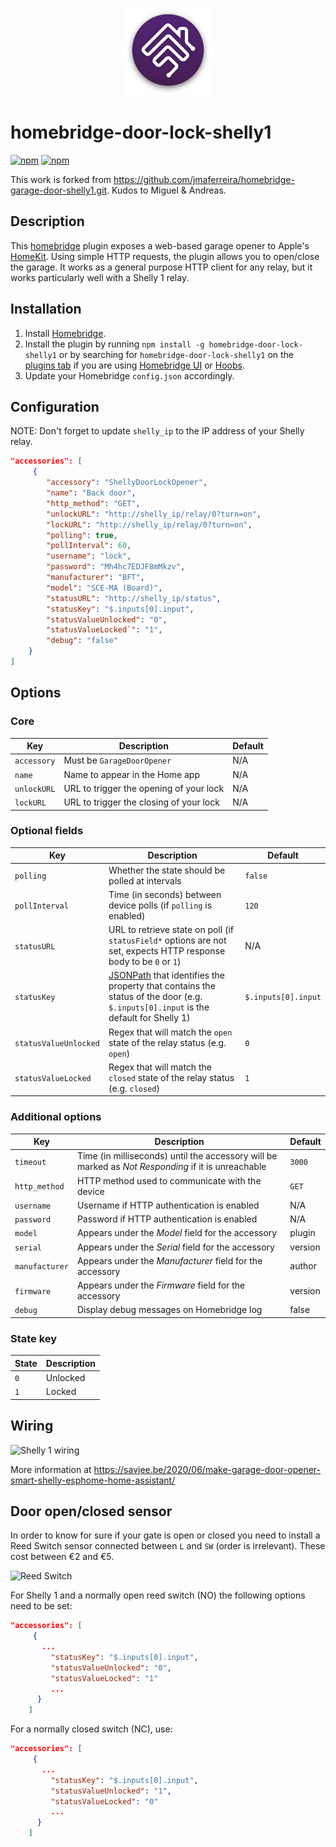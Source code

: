 <p align="center">
  <a href="https://github.com/homebridge/homebridge"><img src="https://raw.githubusercontent.com/homebridge/branding/master/logos/homebridge-color-round-stylized.png" height="140"></a>
</p>

# homebridge-door-lock-shelly1

[![npm](https://img.shields.io/npm/v/homebridge-door-lock-shelly1.svg)](https://www.npmjs.com/package/homebridge-door-lock-shelly1) [![npm](https://img.shields.io/npm/dt/homebridge-door-lock-shelly1.svg)](https://www.npmjs.com/package/homebridge-door-lock-shelly1)

This work is forked from https://github.com/jmaferreira/homebridge-garage-door-shelly1.git. Kudos to Miguel & Andreas.

## Description

This [homebridge](https://github.com/nfarina/homebridge) plugin exposes a web-based garage opener to Apple's [HomeKit](http://www.apple.com/ios/home/). Using simple HTTP requests, the plugin allows you to open/close the garage. It works as a general purpose HTTP client for any relay, but it works particularly well with a Shelly 1 relay.

## Installation

1. Install [Homebridge](https://github.com/homebridge/homebridge).
2. Install the plugin by running `npm install -g homebridge-door-lock-shelly1` or by searching for `homebridge-door-lock-shelly1` on the [plugins tab](https://github.com/homebridge/homebridge#installing-plugins) if you are using [Homebridge UI](https://www.npmjs.com/package/homebridge-config-ui-x) or [Hoobs](https://hoobs.org/).
3. Update your Homebridge `config.json` accordingly.

## Configuration

NOTE: Don't forget to update `shelly_ip` to the IP address of your Shelly relay.

```json
"accessories": [
     {
        "accessory": "ShellyDoorLockOpener",
        "name": "Back door",
        "http_method": "GET",
        "unlockURL": "http://shelly_ip/relay/0?turn=on",
        "lockURL": "http://shelly_ip/relay/0?turn=on",
        "polling": true,
        "pollInterval": 60,
        "username": "lock",
        "password": "Mh4hc7EDJF8mMkzv",
        "manufacturer": "BFT",
        "model": "SCE-MA (Board)",
        "statusURL": "http://shelly_ip/status",
        "statusKey": "$.inputs[0].input",
        "statusValueUnlocked": "0",
        "statusValueLocked`": "1",
        "debug": "false"
    }
]
```

## Options

### Core

| Key         | Description                             | Default |
| ----------- | --------------------------------------- | ------- |
| `accessory` | Must be `GarageDoorOpener`              | N/A     |
| `name`      | Name to appear in the Home app          | N/A     |
| `unlockURL` | URL to trigger the opening of your lock | N/A     |
| `lockURL`   | URL to trigger the closing of your lock | N/A     |

### Optional fields

| Key                   | Description                                                                                                                                                                 | Default             |
| --------------------- | --------------------------------------------------------------------------------------------------------------------------------------------------------------------------- | ------------------- |
| `polling`             | Whether the state should be polled at intervals                                                                                                                             | `false`             |
| `pollInterval`        | Time (in seconds) between device polls (if `polling` is enabled)                                                                                                            | `120`               |
| `statusURL`           | URL to retrieve state on poll (if `statusField*` options are not set, expects HTTP response body to be `0` or `1`)                                                          | N/A                 |
| `statusKey`           | [JSONPath](https://www.npmjs.com/package/jsonpath) that identifies the property that contains the status of the door (e.g. `$.inputs[0].input` is the default for Shelly 1) | `$.inputs[0].input` |
| `statusValueUnlocked` | Regex that will match the `open` state of the relay status (e.g. `open`)                                                                                                    | `0`                 |
| `statusValueLocked`   | Regex that will match the `closed` state of the relay status (e.g. `closed`)                                                                                                | `1`                 |

### Additional options

| Key            | Description                                                                                        | Default |
| -------------- | -------------------------------------------------------------------------------------------------- | ------- |
| `timeout`      | Time (in milliseconds) until the accessory will be marked as _Not Responding_ if it is unreachable | `3000`  |
| `http_method`  | HTTP method used to communicate with the device                                                    | `GET`   |
| `username`     | Username if HTTP authentication is enabled                                                         | N/A     |
| `password`     | Password if HTTP authentication is enabled                                                         | N/A     |
| `model`        | Appears under the _Model_ field for the accessory                                                  | plugin  |
| `serial`       | Appears under the _Serial_ field for the accessory                                                 | version |
| `manufacturer` | Appears under the _Manufacturer_ field for the accessory                                           | author  |
| `firmware`     | Appears under the _Firmware_ field for the accessory                                               | version |
| `debug`        | Display debug messages on Homebridge log                                                           | false   |

### State key

| State | Description |
| ----- | ----------- |
| `0`   | Unlocked    |
| `1`   | Locked      |

## Wiring

![Shelly 1 wiring](https://savjee.be/uploads/2020-06-smart-garage-door-shelly-home-assistant/shelly-schematic-dc.png)

More information at https://savjee.be/2020/06/make-garage-door-opener-smart-shelly-esphome-home-assistant/

## Door open/closed sensor

In order to know for sure if your gate is open or closed you need to install a Reed Switch sensor connected between `L` and `SW` (order is irrelevant). These cost between €2 and €5.

![Reed Switch](https://encrypted-tbn0.gstatic.com/images?q=tbn:ANd9GcQlGm8m0RQnE2NE15JjLc4KEOUdR0QghniwDQkSQjto3mPq9qPUVGmlrB5vBVWsL1sJlLU9sWAOs4Y&usqp=CAc)

For Shelly 1 and a normally open reed switch (NO) the following options need to be set:

```json
"accessories": [
     {
       ...
		 "statusKey": "$.inputs[0].input",
		 "statusValueUnlocked": "0",
		 "statusValueLocked": "1"
		 ...
	  }
	]
```

For a normally closed switch (NC), use:

```json
"accessories": [
     {
       ...
		 "statusKey": "$.inputs[0].input",
		 "statusValueUnlocked": "1",
		 "statusValueLocked": "0"
		 ...
	  }
	]
```

